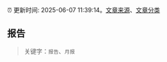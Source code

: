 :alarm_clock: 更新时间: 2025-06-07 11:39:14。[文章来源](/README.md)、[文章分类](/TAGS.md)

## 报告


> 关键字：`报告`、`月报`




